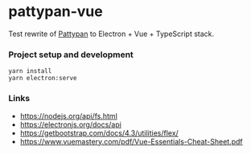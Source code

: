 # pattypan-vue

Test rewrite of [Pattypan](https://github.com/yarl/pattypan) to Electron + Vue + TypeScript stack.

### Project setup and development
```
yarn install
yarn electron:serve
```

### Links
- https://nodejs.org/api/fs.html
- https://electronjs.org/docs/api
- https://getbootstrap.com/docs/4.3/utilities/flex/
- https://www.vuemastery.com/pdf/Vue-Essentials-Cheat-Sheet.pdf
